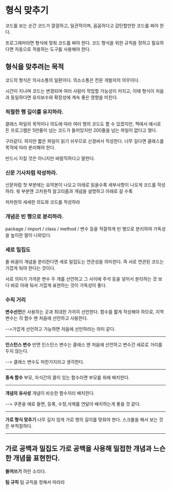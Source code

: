 # 형식 맞추기

코드를 보는 순간 코드가 깔끔하고, 일관적이며, 꼼꼼하다고 감탄할만한 코드를 짜야 한다.

프로그래머라면 형식에 맞춰 코드를 짜야 한다. 코드 형식을 위한 규칙을 정하고 필요하다면 자동으로 적용하는 도구를 사용해야 한다.

## 형식을 맞추려는 목적

코드의 형식은 의사소통의 일환이다. 의소소통은 전문 개발자의 의무이다.

시간이 지나며 코드는 변경되며 여러 사람이 작업할 가능성이 커지고, 이때 형식이 처음과 동일하다면 유지보수와 확장성에 계속 좋은 영향을 미친다.

### 적절한 행 길이를 유지하라.

클래스 파일의 목적이나 의도에 따라 여러 행의 코드도 짤 수 있겠지만, 책에서 예시로 든 프로그램은 5만줄이 넘는 코드가 들어있지만 200줄을 넘는 파일이 없다고 했다.

구라같다. 하지만 짧은 파일이 읽기 쉬우므로 신경써서 작성한다. 너무 길다면 클래스를 목적에 따라 분리해야 한다.

반드시 지킬 것은 아니지만 바람직하다고 말한다.

### 신문 기사처럼 작성하라.

신문처럼 첫 부분에는 요약본이 나오고 아래로 읽을수록 세부사항이 나오게 코드를 작성하라. 윗 부분엔 고차원적 알고리즘과 개념을 설명하고 아래로 갈 수록

저차원의 세세한 의도와 코드를 작성하라

### 개념은 빈 행으로 분리하라.

package / import / class / method / 변수 등을 적절하게 빈 행으로 분리하여 가독성을 높이란 말이 나와있다.


### 세로 밀집도
줄 바꿈이 개념을 분리한다면 세로 밀집도는 연관성을 의미한다. 즉 서로 연관된 코드는 가깝게 둬야 한다는 것이다.

서로 의미가 가까운 변수 두 개를 선언하고 그 사이에 주석 등을 넣어서 분리하는 것 보다 바로 아래 둬서 가깝게 표현하는 것이 가독성이 좋다.


### 수직 거리
**변수선언**은 사용하는 곳과 최대한 가끼히 선언한다. 함수를 짧게 작성해야 하므로, 지역변수는 각 함수 맨 처음에 선언하고 사용한다.

-->가깝게 선언하고 가능하면 처음에 선언하라는 의미 같다.

---

**인스턴스 변수**
반면 인스턴스 변수는 클래스 맨 처음에 선언하고 변수간 세로로 거리를 두지 않는다.

--> 클래스 변수도 마찬가지라고 생각한다.

---

**종속 함수**
부모, 자식간의 콜이 있는 함수라면 부모를 위에 배치한다. 

---
**개념의 유사성**
개념이 비슷한 함수끼리 배치한다.

--> 쿠폰을 예로 들면, 등록, 수정,삭제를 연달아 배치하는게 좋을 것 같다.

---
**가로 형식 맞추기**
너무 길지 않게 가로 행의 길이를 맞춰야 한다. 스크롤을 해서 보는 것은 부적절하다.

---
**가로 공백과 밀집도**
가로 공백을 사용해 밀접한 개념과 느슨한 개념을 표현한다. 
---

**들여쓰기**
하란 소리다.


**팀 규칙**
팀 규칙을 정해서 따라라 


